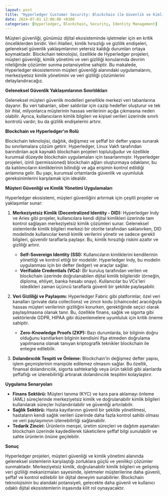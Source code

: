```yaml
---
layout: post
title: "Hyperledger Customer Security: Blockchain ile Güvenlik ve Kimlik Yönetimi"
date: 2024-07-01 12:00:00 +0300
categories: [Hyperledger, Blockchain, Security, Identity Management]
---
```



Müşteri güvenliği, günümüz dijital ekosisteminde işletmeler için en kritik önceliklerden biridir. Veri ihlalleri, kimlik hırsızlığı ve gizlilik endişeleri, geleneksel güvenlik yaklaşımlarının yetersiz kaldığı durumları ortaya koymaktadır. Blockchain teknolojisi, özellikle de Hyperledger projeleri, müşteri güvenliği, kimlik yönetimi ve veri gizliliği konularında devrim niteliğinde çözümler sunma potansiyeline sahiptir. Bu makalede, Hyperledger ekosisteminin müşteri güvenliği alanındaki uygulamalarını, merkeziyetsiz kimlik yönetimini ve veri gizliliği çözümlerini detaylandıracağız.

**Geleneksel Güvenlik Yaklaşımlarının Sınırlılıkları**

Geleneksel müşteri güvenlik modelleri genellikle merkezi veri tabanlarına dayanır. Bu veri tabanları, siber saldırılar için cazip hedefler oluşturur ve tek bir ihlal, milyonlarca müşterinin hassas verilerinin açığa çıkmasına neden olabilir. Ayrıca, kullanıcıların kimlik bilgileri ve kişisel verileri üzerinde sınırlı kontrolü vardır; bu da gizlilik endişelerini artırır.

**Blockchain ve Hyperledger'ın Rolü**

Blockchain teknolojisi, dağıtık, değişmez ve şeffaf bir defter yapısı sunarak bu sınırlamalara çözüm getirir. Hyperledger, Linux Vakfı tarafından barındırılan açık kaynaklı blockchain projeleri topluluğudur ve özellikle kurumsal düzeyde blockchain uygulamaları için tasarlanmıştır. Hyperledger projeleri, izinli (permissioned) blockchain ağları oluşturmaya odaklanır, bu da katılımcıların kimliklerinin bilindiği ve ağa erişimin kontrol edildiği anlamına gelir. Bu yapı, kurumsal ortamlarda güvenlik ve uyumluluk gereksinimlerini karşılamak için idealdir.

**Müşteri Güvenliği ve Kimlik Yönetimi Uygulamaları**

Hyperledger ekosistemi, müşteri güvenliğini artırmak için çeşitli projeler ve yaklaşımlar sunar:

1.  **Merkeziyetsiz Kimlik (Decentralized Identity - DID):** Hyperledger Indy ve Aries gibi projeler, kullanıcılara kendi dijital kimlikleri üzerinde tam kontrol sağlayan merkeziyetsiz kimlik çözümleri sunar. Geleneksel sistemlerde kimlik bilgileri merkezi bir otorite tarafından saklanırken, DID modelinde kullanıcılar kendi kimlik verilerini yönetir ve sadece gerekli bilgileri, güvenilir taraflarla paylaşır. Bu, kimlik hırsızlığı riskini azaltır ve gizliliği artırır.
    *   **Self-Sovereign Identity (SSI):** Kullanıcıların kimliklerini kendilerinin yönettiği ve kontrol ettiği bir modeldir. Hyperledger Indy, bu modelin uygulanması için bir defter (ledger) ve araçlar sağlar.
    *   **Verifiable Credentials (VCs):** Bir kuruluş tarafından verilen ve blockchain üzerinde doğrulanabilen dijital kimlik bilgileridir (örneğin, diploma, ehliyet, banka hesabı onayı). Kullanıcılar bu VCs'leri istedikleri zaman üçüncü taraflarla güvenli bir şekilde paylaşabilir.

2.  **Veri Gizliliği ve Paylaşımı:** Hyperledger Fabric gibi platformlar, özel veri kanalları (private data collections) ve zincir kodu (chaincode) aracılığıyla hassas müşteri verilerinin gizliliğini korurken, gerektiğinde seçici olarak paylaşılmasına olanak tanır. Bu, özellikle finans, sağlık ve sigorta gibi sektörlerde GDPR, HIPAA gibi düzenlemelere uyumluluk için kritik öneme sahiptir.
    *   **Zero-Knowledge Proofs (ZKP):** Bazı durumlarda, bir bilginin doğru olduğunu kanıtlarken bilginin kendisini ifşa etmeden doğrulama yapılmasına olanak tanıyan kriptografik teknikler blockchain ile entegre edilebilir.

3.  **Dolandırıcılık Tespiti ve Önleme:** Blockchain'in değişmez defter yapısı, işlem geçmişlerinin manipüle edilemez olmasını sağlar. Bu özellik, finansal dolandırıcılık, sigorta sahtekarlığı veya ürün taklidi gibi alanlarda şeffaflığı ve izlenebilirliği artırarak dolandırıcılık tespitini kolaylaştırır.

**Uygulama Senaryoları**

*   **Finans Sektörü:** Müşteri tanıma (KYC) ve kara para aklamayı önleme (AML) süreçlerinde merkeziyetsiz kimlik ve doğrulanabilir kimlik bilgileri kullanılarak süreçler hızlandırılabilir ve güvenliği artırılabilir.
*   **Sağlık Sektörü:** Hasta kayıtlarının güvenli bir şekilde yönetilmesi, hastaların kendi sağlık verileri üzerinde daha fazla kontrol sahibi olması ve veri paylaşımının izlenebilirliği sağlanabilir.
*   **Tedarik Zinciri:** Ürünlerin menşei, üretim süreçleri ve dağıtım aşamaları blockchain üzerinde kaydedilerek tüketicilere şeffaf bilgi sunulabilir ve sahte ürünlerin önüne geçilebilir.

**Sonuç**

Hyperledger projeleri, müşteri güvenliği ve kimlik yönetimi alanında geleneksel sistemlerin karşılaştığı zorluklara güçlü ve yenilikçi çözümler sunmaktadır. Merkeziyetsiz kimlik, doğrulanabilir kimlik bilgileri ve gelişmiş veri gizliliği mekanizmaları sayesinde, işletmeler müşterilerine daha güvenli, şeffaf ve kontrol edilebilir bir dijital deneyim sunabilirler. Blockchain teknolojisinin bu alandaki potansiyeli, gelecekte daha güvenli ve kullanıcı odaklı dijital ekosistemlerin inşasında kilit rol oynayacaktır.